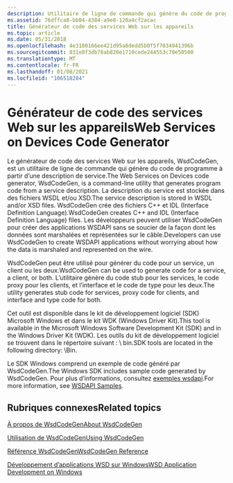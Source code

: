 ```yaml
---
description: Utilitaire de ligne de commande qui génère du code de programme à partir d’une description de service.
ms.assetid: 76dffca8-bb84-4384-a9e8-120a4cf2acac
title: Générateur de code des services Web sur les appareils
ms.topic: article
ms.date: 05/31/2018
ms.openlocfilehash: 4e3180166ee421d95a8dedd5b0f5f7034941396b
ms.sourcegitcommit: 831e8f3db78ab820e1710cede244553c70e50500
ms.translationtype: MT
ms.contentlocale: fr-FR
ms.lasthandoff: 01/08/2021
ms.locfileid: "106518284"
---
```

# <a name="web-services-on-devices-code-generator"></a><span data-ttu-id="0ff1a-103">Générateur de code des services Web sur les appareils</span><span class="sxs-lookup"><span data-stu-id="0ff1a-103">Web Services on Devices Code Generator</span></span>

<span data-ttu-id="0ff1a-104">Le générateur de code des services Web sur les appareils, WsdCodeGen, est un utilitaire de ligne de commande qui génère du code de programme à partir d’une description de service.</span><span class="sxs-lookup"><span data-stu-id="0ff1a-104">The Web Services on Devices code generator, WsdCodeGen, is a command-line utility that generates program code from a service description.</span></span> <span data-ttu-id="0ff1a-105">La description du service est stockée dans des fichiers WSDL et/ou XSD.</span><span class="sxs-lookup"><span data-stu-id="0ff1a-105">The service description is stored in WSDL and/or XSD files.</span></span> <span data-ttu-id="0ff1a-106">WsdCodeGen crée des fichiers C++ et IDL (Interface Definition Language).</span><span class="sxs-lookup"><span data-stu-id="0ff1a-106">WsdCodeGen creates C++ and IDL (Interface Definition Language) files.</span></span> <span data-ttu-id="0ff1a-107">Les développeurs peuvent utiliser WsdCodeGen pour créer des applications WSDAPI sans se soucier de la façon dont les données sont marshalées et représentées sur le câble.</span><span class="sxs-lookup"><span data-stu-id="0ff1a-107">Developers can use WsdCodeGen to create WSDAPI applications without worrying about how the data is marshaled and represented on the wire.</span></span>

<span data-ttu-id="0ff1a-108">WsdCodeGen peut être utilisé pour générer du code pour un service, un client ou les deux.</span><span class="sxs-lookup"><span data-stu-id="0ff1a-108">WsdCodeGen can be used to generate code for a service, a client, or both.</span></span> <span data-ttu-id="0ff1a-109">L’utilitaire génère du code stub pour les services, le code proxy pour les clients, et l’interface et le code de type pour les deux.</span><span class="sxs-lookup"><span data-stu-id="0ff1a-109">The utility generates stub code for services, proxy code for clients, and interface and type code for both.</span></span>

<span data-ttu-id="0ff1a-110">Cet outil est disponible dans le kit de développement logiciel (SDK) Microsoft Windows et dans le kit WDK (Windows Driver Kit).</span><span class="sxs-lookup"><span data-stu-id="0ff1a-110">This tool is available in the Microsoft Windows Software Development Kit (SDK) and in the Windows Driver Kit (WDK).</span></span> <span data-ttu-id="0ff1a-111">Les outils du kit de développement logiciel se trouvent dans le répertoire suivant : <Windows SDK Install Folder> \\ bin.</span><span class="sxs-lookup"><span data-stu-id="0ff1a-111">SDK tools are located in the following directory: <Windows SDK Install Folder>\\Bin.</span></span>

<span data-ttu-id="0ff1a-112">Le SDK Windows comprend un exemple de code généré par WsdCodeGen.</span><span class="sxs-lookup"><span data-stu-id="0ff1a-112">The Windows SDK includes sample code generated by WsdCodeGen.</span></span> <span data-ttu-id="0ff1a-113">Pour plus d’informations, consultez [exemples wsdapi](wsdapi-samples.md).</span><span class="sxs-lookup"><span data-stu-id="0ff1a-113">For more information, see [WSDAPI Samples](wsdapi-samples.md).</span></span>

## <a name="related-topics"></a><span data-ttu-id="0ff1a-114">Rubriques connexes</span><span class="sxs-lookup"><span data-stu-id="0ff1a-114">Related topics</span></span>

<dl> <dt>

[<span data-ttu-id="0ff1a-115">À propos de WsdCodeGen</span><span class="sxs-lookup"><span data-stu-id="0ff1a-115">About WsdCodeGen</span></span>](about-wsdcodegen.md)
</dt> <dt>

[<span data-ttu-id="0ff1a-116">Utilisation de WsdCodeGen</span><span class="sxs-lookup"><span data-stu-id="0ff1a-116">Using WsdCodeGen</span></span>](using-wsdcodegen.md)
</dt> <dt>

[<span data-ttu-id="0ff1a-117">Référence WsdCodeGen</span><span class="sxs-lookup"><span data-stu-id="0ff1a-117">WsdCodeGen Reference</span></span>](wsdcodegen-reference.md)
</dt> <dt>

[<span data-ttu-id="0ff1a-118">Développement d’applications WSD sur Windows</span><span class="sxs-lookup"><span data-stu-id="0ff1a-118">WSD Application Development on Windows</span></span>](wsd-application-development-on-windows.md)
</dt> </dl>

 

 



